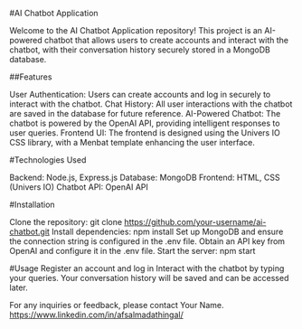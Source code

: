 #AI Chatbot Application

Welcome to the AI Chatbot Application repository! This project is an AI-powered chatbot that allows users to create accounts and interact with the chatbot, with their conversation history securely stored in a MongoDB database.

##Features

User Authentication: Users can create accounts and log in securely to interact with the chatbot.
Chat History: All user interactions with the chatbot are saved in the database for future reference.
AI-Powered Chatbot: The chatbot is powered by the OpenAI API, providing intelligent responses to user queries.
Frontend UI: The frontend is designed using the Univers IO CSS library, with a Menbat template enhancing the user interface.


#Technologies Used

Backend: Node.js, Express.js
Database: MongoDB
Frontend: HTML, CSS (Univers IO)
Chatbot API: OpenAI API

#Installation

Clone the repository: git clone https://github.com/your-username/ai-chatbot.git
Install dependencies: npm install
Set up MongoDB and ensure the connection string is configured in the .env file.
Obtain an API key from OpenAI and configure it in the .env file.
Start the server: npm start

#Usage
Register an account and log in 
Interact with the chatbot by typing your queries.
Your conversation history will be saved and can be accessed later.



For any inquiries or feedback, please contact Your Name.
https://www.linkedin.com/in/afsalmadathingal/

